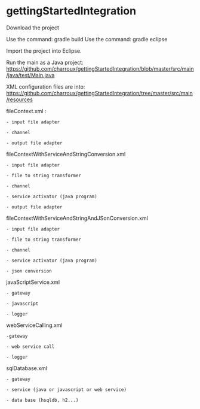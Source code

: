 # gettingStartedIntegration

Download the project

Use the command: gradle build
Use the command: gradle eclipse

Import the project into Eclipse.

Run the main as a Java project: https://github.com/charroux/gettingStartedIntegration/blob/master/src/main/java/test/Main.java

XML configuration files are into: https://github.com/charroux/gettingStartedIntegration/tree/master/src/main/resources

fileContext.xml :

	- input file adapter

	- channel

	- output file adapter
	
fileContextWithServiceAndStringConversion.xml

	- input file adapter

	- file to string transformer

	- channel

	- service activator (java program)

	- output file adapter
	
fileContextWithServiceAndStringAndJSonConversion.xml

	- input file adapter
	
	- file to string transformer

	- channel
	
	- service activator (java program)
	
	- json conversion

javaScriptService.xml

	- gateway
	
	- javascript
	
	- logger
	
webServiceCalling.xml

	-gateway
	
	- web service call
	
	- logger
	
sqlDatabase.xml

	- gateway
	
	- service (java or javascript or web service)
	
	- data base (hsqldb, h2...)
